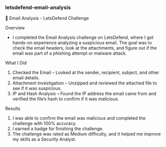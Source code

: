 ### letsdefend-email-analysis

📧 Email Analysis - LetsDefend Challenge

Overview
- I completed the Email Analysis challenge on LetsDefend, where I got hands-on experience analyzing a suspicious email. The goal was to check the email headers, look at the attachments, and figure out if the email was part of a phishing attempt or malware attack.

What I Did
1. Checked the Email – Looked at the sender, recipient, subject, and other email details.
2. Attachment Investigation – Unzipped and reviewed the attached file to see if it was suspicious.
3. IP and Hash Analysis – Found the IP address the email came from and verified the file’s hash to confirm if it was malicious.

Results
1. I was able to confirm the email was malicious and completed the challenge with 100% accuracy.
2. I earned a badge for finishing the challenge.
3. The challenge was rated as Medium difficulty, and it helped me improve my skills as a Security Analyst.
